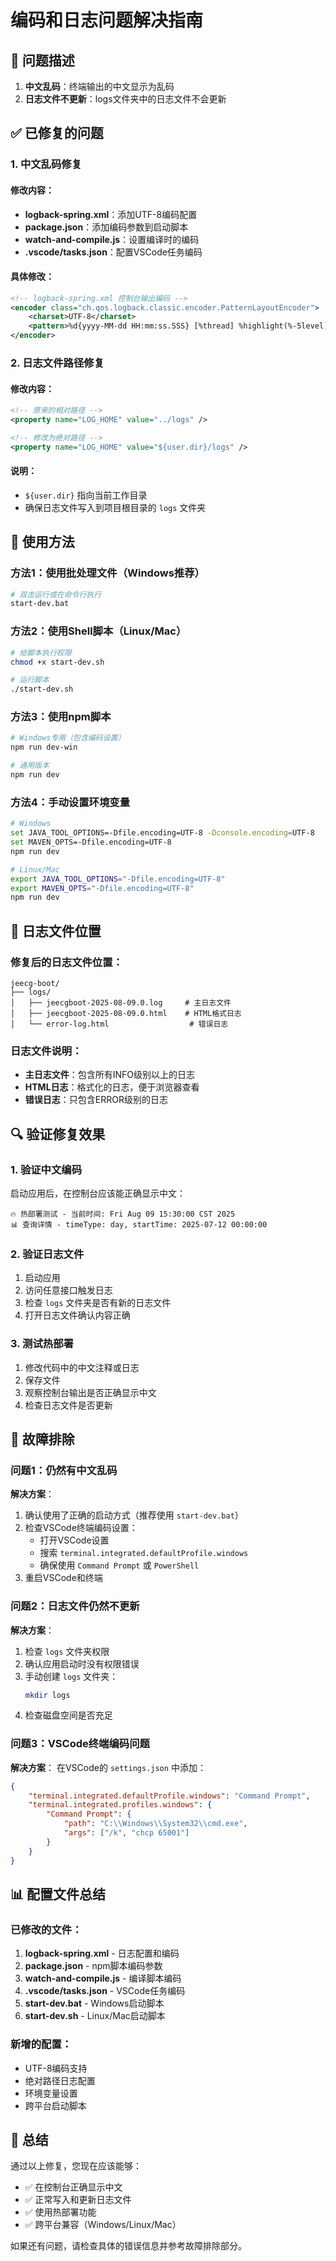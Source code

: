 # 编码和日志问题解决指南

## 🚨 问题描述
1. **中文乱码**：终端输出的中文显示为乱码
2. **日志文件不更新**：logs文件夹中的日志文件不会更新

## ✅ 已修复的问题

### 1. 中文乱码修复

#### 修改内容：
- **logback-spring.xml**：添加UTF-8编码配置
- **package.json**：添加编码参数到启动脚本
- **watch-and-compile.js**：设置编译时的编码
- **.vscode/tasks.json**：配置VSCode任务编码

#### 具体修改：
```xml
<!-- logback-spring.xml 控制台输出编码 -->
<encoder class="ch.qos.logback.classic.encoder.PatternLayoutEncoder">
    <charset>UTF-8</charset>
    <pattern>%d{yyyy-MM-dd HH:mm:ss.SSS} [%thread] %highlight(%-5level) %cyan(%logger{50}:%L) - %msg%n</pattern>
</encoder>
```

### 2. 日志文件路径修复

#### 修改内容：
```xml
<!-- 原来的相对路径 -->
<property name="LOG_HOME" value="../logs" />

<!-- 修改为绝对路径 -->
<property name="LOG_HOME" value="${user.dir}/logs" />
```

#### 说明：
- `${user.dir}` 指向当前工作目录
- 确保日志文件写入到项目根目录的 `logs` 文件夹

## 🚀 使用方法

### 方法1：使用批处理文件（Windows推荐）
```bash
# 双击运行或在命令行执行
start-dev.bat
```

### 方法2：使用Shell脚本（Linux/Mac）
```bash
# 给脚本执行权限
chmod +x start-dev.sh

# 运行脚本
./start-dev.sh
```

### 方法3：使用npm脚本
```bash
# Windows专用（包含编码设置）
npm run dev-win

# 通用版本
npm run dev
```

### 方法4：手动设置环境变量
```bash
# Windows
set JAVA_TOOL_OPTIONS=-Dfile.encoding=UTF-8 -Dconsole.encoding=UTF-8
set MAVEN_OPTS=-Dfile.encoding=UTF-8
npm run dev

# Linux/Mac
export JAVA_TOOL_OPTIONS="-Dfile.encoding=UTF-8"
export MAVEN_OPTS="-Dfile.encoding=UTF-8"
npm run dev
```

## 📁 日志文件位置

### 修复后的日志文件位置：
```
jeecg-boot/
├── logs/
│   ├── jeecgboot-2025-08-09.0.log     # 主日志文件
│   ├── jeecgboot-2025-08-09.0.html    # HTML格式日志
│   └── error-log.html                  # 错误日志
```

### 日志文件说明：
- **主日志文件**：包含所有INFO级别以上的日志
- **HTML日志**：格式化的日志，便于浏览器查看
- **错误日志**：只包含ERROR级别的日志

## 🔍 验证修复效果

### 1. 验证中文编码
启动应用后，在控制台应该能正确显示中文：
```
🔥 热部署测试 - 当前时间: Fri Aug 09 15:30:00 CST 2025
📊 查询详情 - timeType: day, startTime: 2025-07-12 00:00:00
```

### 2. 验证日志文件
1. 启动应用
2. 访问任意接口触发日志
3. 检查 `logs` 文件夹是否有新的日志文件
4. 打开日志文件确认内容正确

### 3. 测试热部署
1. 修改代码中的中文注释或日志
2. 保存文件
3. 观察控制台输出是否正确显示中文
4. 检查日志文件是否更新

## 🐛 故障排除

### 问题1：仍然有中文乱码
**解决方案**：
1. 确认使用了正确的启动方式（推荐使用 `start-dev.bat`）
2. 检查VSCode终端编码设置：
   - 打开VSCode设置
   - 搜索 `terminal.integrated.defaultProfile.windows`
   - 确保使用 `Command Prompt` 或 `PowerShell`
3. 重启VSCode和终端

### 问题2：日志文件仍然不更新
**解决方案**：
1. 检查 `logs` 文件夹权限
2. 确认应用启动时没有权限错误
3. 手动创建 `logs` 文件夹：
   ```bash
   mkdir logs
   ```
4. 检查磁盘空间是否充足

### 问题3：VSCode终端编码问题
**解决方案**：
在VSCode的 `settings.json` 中添加：
```json
{
    "terminal.integrated.defaultProfile.windows": "Command Prompt",
    "terminal.integrated.profiles.windows": {
        "Command Prompt": {
            "path": "C:\\Windows\\System32\\cmd.exe",
            "args": ["/k", "chcp 65001"]
        }
    }
}
```

## 📊 配置文件总结

### 已修改的文件：
1. **logback-spring.xml** - 日志配置和编码
2. **package.json** - npm脚本编码参数
3. **watch-and-compile.js** - 编译脚本编码
4. **.vscode/tasks.json** - VSCode任务编码
5. **start-dev.bat** - Windows启动脚本
6. **start-dev.sh** - Linux/Mac启动脚本

### 新增的配置：
- UTF-8编码支持
- 绝对路径日志配置
- 环境变量设置
- 跨平台启动脚本

## 🎉 总结

通过以上修复，您现在应该能够：
- ✅ 在控制台正确显示中文
- ✅ 正常写入和更新日志文件
- ✅ 使用热部署功能
- ✅ 跨平台兼容（Windows/Linux/Mac）

如果还有问题，请检查具体的错误信息并参考故障排除部分。
